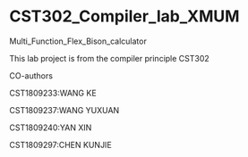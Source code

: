 # CST302_Compiler_lab_XMUM
Multi_Function_Flex_Bison_calculator



This lab project is from the compiler principle CST302

CO-authors

CST1809233:WANG KE

CST1809237:WANG YUXUAN

CST1809240:YAN XIN

CST1809297:CHEN KUNJIE
